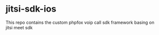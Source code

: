 # jitsi-sdk-ios
This repo contains the custom phpfox voip call sdk framework basing on jitsi meet sdk
